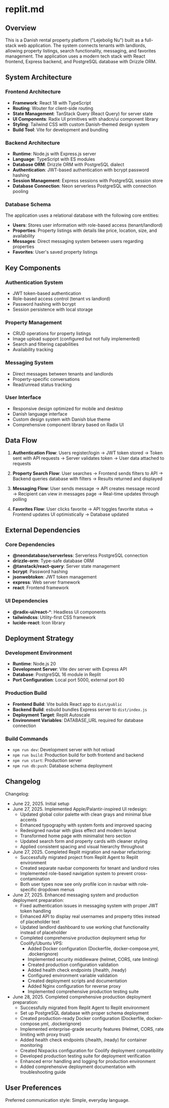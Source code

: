 # replit.md

## Overview

This is a Danish rental property platform ("Lejebolig Nu") built as a full-stack web application. The system connects tenants with landlords, allowing property listings, search functionality, messaging, and favorites management. The application uses a modern tech stack with React frontend, Express backend, and PostgreSQL database with Drizzle ORM.

## System Architecture

### Frontend Architecture
- **Framework**: React 18 with TypeScript
- **Routing**: Wouter for client-side routing
- **State Management**: TanStack Query (React Query) for server state
- **UI Components**: Radix UI primitives with shadcn/ui component library
- **Styling**: Tailwind CSS with custom Danish-themed design system
- **Build Tool**: Vite for development and bundling

### Backend Architecture
- **Runtime**: Node.js with Express.js server
- **Language**: TypeScript with ES modules
- **Database ORM**: Drizzle ORM with PostgreSQL dialect
- **Authentication**: JWT-based authentication with bcrypt password hashing
- **Session Management**: Express sessions with PostgreSQL session store
- **Database Connection**: Neon serverless PostgreSQL with connection pooling

### Database Schema
The application uses a relational database with the following core entities:
- **Users**: Stores user information with role-based access (tenant/landlord)
- **Properties**: Property listings with details like price, location, size, and availability
- **Messages**: Direct messaging system between users regarding properties
- **Favorites**: User's saved property listings

## Key Components

### Authentication System
- JWT token-based authentication
- Role-based access control (tenant vs landlord)
- Password hashing with bcrypt
- Session persistence with local storage

### Property Management
- CRUD operations for property listings
- Image upload support (configured but not fully implemented)
- Search and filtering capabilities
- Availability tracking

### Messaging System
- Direct messages between tenants and landlords
- Property-specific conversations
- Read/unread status tracking

### User Interface
- Responsive design optimized for mobile and desktop
- Danish language interface
- Custom design system with Danish blue theme
- Comprehensive component library based on Radix UI

## Data Flow

1. **Authentication Flow**: Users register/login → JWT token stored → Token sent with API requests → Server validates token → User data attached to requests

2. **Property Search Flow**: User searches → Frontend sends filters to API → Backend queries database with filters → Results returned and displayed

3. **Messaging Flow**: User sends message → API creates message record → Recipient can view in messages page → Real-time updates through polling

4. **Favorites Flow**: User clicks favorite → API toggles favorite status → Frontend updates UI optimistically → Database updated

## External Dependencies

### Core Dependencies
- **@neondatabase/serverless**: Serverless PostgreSQL connection
- **drizzle-orm**: Type-safe database ORM
- **@tanstack/react-query**: Server state management
- **bcrypt**: Password hashing
- **jsonwebtoken**: JWT token management
- **express**: Web server framework
- **react**: Frontend framework

### UI Dependencies
- **@radix-ui/react-***: Headless UI components
- **tailwindcss**: Utility-first CSS framework
- **lucide-react**: Icon library

## Deployment Strategy

### Development Environment
- **Runtime**: Node.js 20
- **Development Server**: Vite dev server with Express API
- **Database**: PostgreSQL 16 module in Replit
- **Port Configuration**: Local port 5000, external port 80

### Production Build
- **Frontend Build**: Vite builds React app to `dist/public`
- **Backend Build**: esbuild bundles Express server to `dist/index.js`
- **Deployment Target**: Replit Autoscale
- **Environment Variables**: DATABASE_URL required for database connection

### Build Commands
- `npm run dev`: Development server with hot reload
- `npm run build`: Production build for both frontend and backend
- `npm run start`: Production server
- `npm run db:push`: Database schema deployment

## Changelog

Changelog:
- June 22, 2025. Initial setup
- June 27, 2025. Implemented Apple/Palantir-inspired UI redesign:
  - Updated global color palette with clean grays and minimal blue accents
  - Enhanced typography with system fonts and improved spacing
  - Redesigned navbar with glass effect and modern layout
  - Transformed home page with minimalist hero section
  - Updated search form and property cards with cleaner styling
  - Applied consistent spacing and visual hierarchy throughout
- June 27, 2025. Completed Replit migration and navbar refactoring:
  - Successfully migrated project from Replit Agent to Replit environment
  - Created separate navbar components for tenant and landlord roles
  - Implemented role-based navigation system to prevent cross-contamination
  - Both user types now see only profile icon in navbar with role-specific dropdown menus
- June 27, 2025. Enhanced messaging system and production deployment preparation:
  - Fixed authentication issues in messaging system with proper JWT token handling
  - Enhanced API to display real usernames and property titles instead of placeholder text
  - Updated landlord dashboard to use working chat functionality instead of placeholder
  - Completed comprehensive production deployment setup for Coolify/Ubuntu VPS:
    * Added Docker configuration (Dockerfile, docker-compose.yml, .dockerignore)
    * Implemented security middleware (helmet, CORS, rate limiting)
    * Created production configuration validation
    * Added health check endpoints (/health, /ready)
    * Configured environment variable validation
    * Created deployment scripts and documentation
    * Added Nginx configuration for reverse proxy
    * Implemented comprehensive production testing suite
- June 28, 2025. Completed comprehensive production deployment preparation:
    * Successfully migrated from Replit Agent to Replit environment
    * Set up PostgreSQL database with proper schema deployment
    * Created production-ready Docker configuration (Dockerfile, docker-compose.yml, .dockerignore)
    * Implemented enterprise-grade security features (Helmet, CORS, rate limiting with proxy trust)
    * Added health check endpoints (/health, /ready) for container monitoring
    * Created Nixpacks configuration for Coolify deployment compatibility
    * Developed production testing suite for deployment verification
    * Enhanced error handling and logging for production environment
    * Added comprehensive deployment documentation with troubleshooting guide

## User Preferences

Preferred communication style: Simple, everyday language.